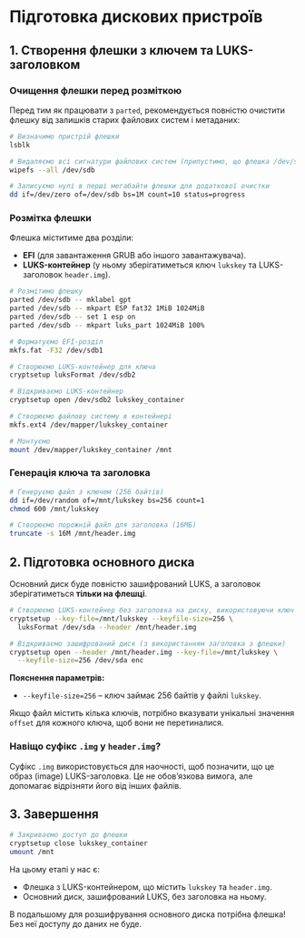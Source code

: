 # Підготовка дискових пристроїв

## 1. Створення флешки з ключем та LUKS-заголовком

### **Очищення флешки перед розміткою**

Перед тим як працювати з `parted`, рекомендується повністю очистити флешку від залишків старих файлових систем і метаданих:

```bash
# Визначимо пристрій флешки
lsblk

# Видаляємо всі сигнатури файлових систем (припустимо, що флешка /dev/sdb)
wipefs --all /dev/sdb

# Записуємо нулі в перші мегабайти флешки для додаткової очистки
dd if=/dev/zero of=/dev/sdb bs=1M count=10 status=progress
```

### **Розмітка флешки**

Флешка міститиме два розділи:

- **EFI** (для завантаження GRUB або іншого завантажувача).
- **LUKS-контейнер** (у ньому зберігатиметься ключ `lukskey` та LUKS-заголовок `header.img`).

```bash
# Розмітимо флешку
parted /dev/sdb -- mklabel gpt
parted /dev/sdb -- mkpart ESP fat32 1MiB 1024MiB
parted /dev/sdb -- set 1 esp on
parted /dev/sdb -- mkpart luks_part 1024MiB 100%

# Форматуємо EFI-розділ
mkfs.fat -F32 /dev/sdb1

# Створюємо LUKS-контейнер для ключа
cryptsetup luksFormat /dev/sdb2

# Відкриваємо LUKS-контейнер
cryptsetup open /dev/sdb2 lukskey_container

# Створюємо файлову систему в контейнері
mkfs.ext4 /dev/mapper/lukskey_container

# Монтуємо
mount /dev/mapper/lukskey_container /mnt
```

### **Генерація ключа та заголовка**

```bash
# Генеруємо файл з ключем (256 байтів)
dd if=/dev/random of=/mnt/lukskey bs=256 count=1
chmod 600 /mnt/lukskey

# Створюємо порожній файл для заголовка (16МБ)
truncate -s 16M /mnt/header.img
```

## 2. Підготовка основного диска

Основний диск буде повністю зашифрований LUKS, а заголовок зберігатиметься **тільки на флешці**.

```bash
# Створюємо LUKS-контейнер без заголовка на диску, використовуючи ключ із флешки
cryptsetup --key-file=/mnt/lukskey --keyfile-size=256 \
  luksFormat /dev/sda --header /mnt/header.img

# Відкриваємо зашифрований диск (з використанням заголовка з флешки)
cryptsetup open --header /mnt/header.img --key-file=/mnt/lukskey \
  --keyfile-size=256 /dev/sda enc
```

**Пояснення параметрів:**

- `--keyfile-size=256` – ключ займає 256 байтів у файлі `lukskey`.

Якщо файл містить кілька ключів, потрібно вказувати унікальні значення `offset` для кожного ключа, щоб вони не перетиналися.

### **Навіщо суфікс ************`.img`************ у ************`header.img`************?**

Суфікс `.img` використовується для наочності, щоб позначити, що це образ (image) LUKS-заголовка. Це не обов’язкова вимога, але допомагає відрізняти його від інших файлів.

## 3. Завершення

```bash
# Закриваємо доступ до флешки
cryptsetup close lukskey_container
umount /mnt
```

На цьому етапі у нас є:

- Флешка з LUKS-контейнером, що містить `lukskey` та `header.img`.
- Основний диск, зашифрований LUKS, без заголовка на ньому.

В подальшому для розшифрування основного диска потрібна флешка! Без неї доступу до даних не буде.

